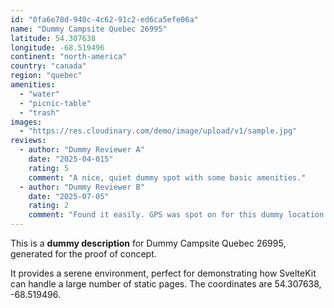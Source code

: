 ```yaml
---
id: "0fa6e78d-940c-4c62-91c2-ed6ca5efe06a"
name: "Dummy Campsite Quebec 26995"
latitude: 54.307638
longitude: -68.519496
continent: "north-america"
country: "canada"
region: "quebec"
amenities:
  - "water"
  - "picnic-table"
  - "trash"
images:
  - "https://res.cloudinary.com/demo/image/upload/v1/sample.jpg"
reviews:
  - author: "Dummy Reviewer A"
    date: "2025-04-015"
    rating: 5
    comment: "A nice, quiet dummy spot with some basic amenities."
  - author: "Dummy Reviewer B"
    date: "2025-07-05"
    rating: 2
    comment: "Found it easily. GPS was spot on for this dummy location."
---
```


This is a **dummy description** for Dummy Campsite Quebec 26995, generated for the proof of concept.

It provides a serene environment, perfect for demonstrating how SvelteKit can handle a large number of static pages. The coordinates are 54.307638, -68.519496.
